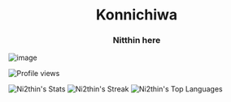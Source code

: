 <h1 align="center">Konnichiwa</h1>
<h3 align="center">Nitthin here</h3>

![image](https://user-images.githubusercontent.com/61057666/169029838-74df663d-2e62-4d77-bdff-b43f7d63f00f.png)

![Profile views](https://komarev.com/ghpvc/?username=Ni2thin)

![Ni2thin's Stats](https://github-readme-stats.vercel.app/api?username=Ni2thin&theme=vue-dark&show_icons=true&hide_border=true&count_private=true)
![Ni2thin's Streak](https://github-readme-streak-stats.herokuapp.com/?user=Ni2thin&theme=vue-dark&hide_border=true)
![Ni2thin's Top Languages](https://github-readme-stats.vercel.app/api/top-langs/?username=Ni2thin&theme=vue-dark&show_icons=true&hide_border=true&layout=compact)
